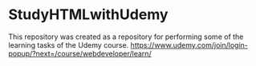# StudyHTMLwithUdemy
This repository was created as a repository for performing some of the learning tasks of the Udemy course.
https://www.udemy.com/join/login-popup/?next=/course/webdeveloper/learn/
